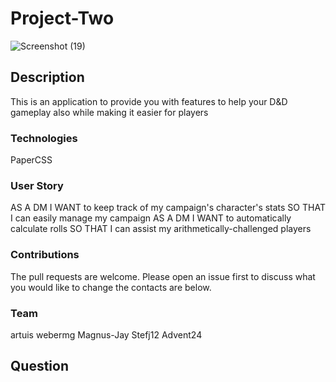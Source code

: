 # Project-Two

![Screenshot (19)](https://user-images.githubusercontent.com/70540019/97221578-542b9480-178a-11eb-8bf9-1727c30daa64.png)




## Description 
This is an application to provide you with features to help your D&D gameplay also while making it easier for players 









### Technologies
PaperCSS




### User Story
AS A DM
I WANT to keep track of my campaign's character's stats
SO THAT I can easily manage my campaign
AS A DM
I WANT to automatically calculate rolls
SO THAT I can assist my arithmetically-challenged players





### Contributions
The pull requests are welcome. Please open an issue first to discuss what you would like to change the contacts are below.



### Team

artuis
webermg
Magnus-Jay
Stefj12
Advent24


## Question

